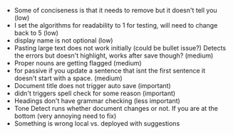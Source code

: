 - Some of conciseness is that it needs to remove but it doesn't tell you (low)
- I set the algorithms for readability to 1 for testing, will need to change back to 5 (low)
- display name is not optional (low)
- Pasting large text does not work initially (could be bullet issue?) Detects the errors but doesn't highlight, works after save though? (medium)
- Proper nouns are getting flagged (medium)
- for passive if you update a sentence that isnt the first sentence it doesn't start with a space. (medium)
- Document title does not trigger auto save (important)
- didn't triggers spell check for some reason (important)
- Headings don't have grammar checking (less important)
- Tone Detect runs whether document changes or not. If you are at the bottom (very annoying need to fix)
- Something is wrong local vs. deployed with suggestions